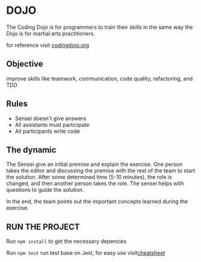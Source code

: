 # DOJO
The Coding Dojo is for programmers to train their skills in the same way the Dojo is for martial arts practitioners.

for reference visit [codingdojo.org](https://codingdojo.org/)

## Objective
improve skills like teamwork, communication, code quality, refactoring, and TDD

## Rules
- Sensei doesn't give answers
- All assistants must participate
- All participants write code

## The dynamic 
The Sensei give an initial premise and explain the exercise.
One person takes the editor and discussing the premise with the rest of the team to start the solution. After some determined time (5-10 minutes), the role is changed, and then another person takes the role. The sensei helps with questions to guide the solution.

In the end, the team points out the important concepts learned during the exercise.


## RUN THE PROJECT

Run `npm install` to get the necessary depencies

Run `npm test` run test base on Jest, for easy use visit[cheatsheet](https://devhints.io/jest)
